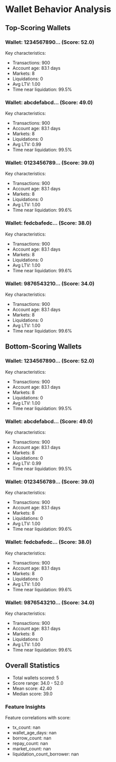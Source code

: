 # Wallet Behavior Analysis

## Top-Scoring Wallets

### Wallet: 1234567890... (Score: 52.0)

Key characteristics:
- Transactions: 900
- Account age: 83.1 days
- Markets: 8
- Liquidations: 0
- Avg LTV: 1.00
- Time near liquidation: 99.5%

### Wallet: abcdefabcd... (Score: 49.0)

Key characteristics:
- Transactions: 900
- Account age: 83.1 days
- Markets: 8
- Liquidations: 0
- Avg LTV: 0.99
- Time near liquidation: 99.5%

### Wallet: 0123456789... (Score: 39.0)

Key characteristics:
- Transactions: 900
- Account age: 83.1 days
- Markets: 8
- Liquidations: 0
- Avg LTV: 1.00
- Time near liquidation: 99.6%

### Wallet: fedcbafedc... (Score: 38.0)

Key characteristics:
- Transactions: 900
- Account age: 83.1 days
- Markets: 8
- Liquidations: 0
- Avg LTV: 1.00
- Time near liquidation: 99.6%

### Wallet: 9876543210... (Score: 34.0)

Key characteristics:
- Transactions: 900
- Account age: 83.1 days
- Markets: 8
- Liquidations: 0
- Avg LTV: 1.00
- Time near liquidation: 99.6%

## Bottom-Scoring Wallets

### Wallet: 1234567890... (Score: 52.0)

Key characteristics:
- Transactions: 900
- Account age: 83.1 days
- Markets: 8
- Liquidations: 0
- Avg LTV: 1.00
- Time near liquidation: 99.5%

### Wallet: abcdefabcd... (Score: 49.0)

Key characteristics:
- Transactions: 900
- Account age: 83.1 days
- Markets: 8
- Liquidations: 0
- Avg LTV: 0.99
- Time near liquidation: 99.5%

### Wallet: 0123456789... (Score: 39.0)

Key characteristics:
- Transactions: 900
- Account age: 83.1 days
- Markets: 8
- Liquidations: 0
- Avg LTV: 1.00
- Time near liquidation: 99.6%

### Wallet: fedcbafedc... (Score: 38.0)

Key characteristics:
- Transactions: 900
- Account age: 83.1 days
- Markets: 8
- Liquidations: 0
- Avg LTV: 1.00
- Time near liquidation: 99.6%

### Wallet: 9876543210... (Score: 34.0)

Key characteristics:
- Transactions: 900
- Account age: 83.1 days
- Markets: 8
- Liquidations: 0
- Avg LTV: 1.00
- Time near liquidation: 99.6%

## Overall Statistics

- Total wallets scored: 5
- Score range: 34.0 - 52.0
- Mean score: 42.40
- Median score: 39.0

### Feature Insights

Feature correlations with score:

- tx_count: nan
- wallet_age_days: nan
- borrow_count: nan
- repay_count: nan
- market_count: nan
- liquidation_count_borrower: nan
